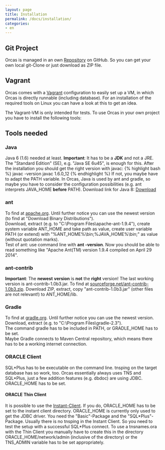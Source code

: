 ```yaml
---
layout: page
title: Installation
permalink: /docs/installation/
categories: 
- en
---
```


## Git Project

Orcas is managed in an own [Repository](https://github.com/opitzconsulting/orcas) on GitHub. So you can get your own local git-Clone or just download as ZIP file.

## Vagrant

Orcas comes with a [Vagrant](https://de.wikipedia.org/wiki/Vagrant_%28Software%29) configuration to easily set up a VM, in which Orcas is directly runnable (including database). For an installation of the required tools on Linux you can have a look at this to get an idea.

The Vagrant-VM is only intended for tests. To use Orcas in your own project you have to install the following tools:

## Tools needed

### Java

Java 6 (1.6) needed at least. **Important**: It has to be a **JDK** and not a JRE. The "Standard Edition" (SE), e.g. "Java SE 6u45", is enough for this. After the installation you should get the right version with javac:
{% highlight bash %}
javac -version
javac 1.6.0_12
{% endhighlight %}
If not, you maybe have to adapt the PATH variable. In Orcas, Java is used by ant and gradle, so maybe you have to consider the configuration possibilities (e.g. ant interprets JAVA_HOME **before** PATH).
Download link for Java 8: [Download](http://www.oracle.com/technetwork/java/javase/downloads/jdk8-downloads-2133151.html)

### ant

To find at [apache.org](http://ant.apache.org/). Until further notice you can use the newest version (to find at "Download Binary Distributions").
<br/>Download, extract (e.g. to "C:\Program Files\apache-ant-1.9.4"), create system variable ANT_HOME and take path as value, create user variable PATH (or extend) with "%ANT_HOME%\bin;%JAVA_HOME%\bin;" as value (without quotation marks).
<br/>Test of ant: use command line with **ant -version**. Now you should be able to read something like "Apache Ant(TM) version 1.9.4 compiled on April 29 2014".

### ant-contrib

**Important**: The **newest** **version** is **not** the **right** version! The last working version is ant-contrib-1.0b3.jar.
To find at [sourceforge.net/ant-contrib-1.0b3.zip](http://sourceforge.net/projects/ant-contrib/files/ant-contrib/1.0b3/ant-contrib-1.0b3-bin.zip/download).
Download ZIP, extract, copy "ant-contrib-1.0b3.jar" (other files are not relevant!) to ANT_HOME/lib.

### Gradle

To find at [gradle.org](http://www.gradle.org/). Until further notice you can use the newest version.
<br/>Download, extract (e.g. to "C:\Program Files\gradle-2.3").
<br/>The command gradle has to be included in PATH, or GRADLE_HOME has to be set.
<br/>Maybe Gradle connects to Maven Central repository, which means there has to be a working internet connection.

### ORACLE Client

SQL\*Plus has to be executable on the command line. tnsping on the target database has so work, too. Orcas essentially always uses TNS and SQL\*Plus, just a few addition features (e.g. dbdoc) are using JDBC.
ORACLE_HOME has to be set.

#### ORACLE Thin Client

It is possible to use the [Instant-Client](http://www.oracle.com/technetwork/database/features/instant-client/index.html). If you do, ORACLE_HOME has to be set to the instant client directory.
ORACLE_HOME is currently only used to get the JDBC driver.
You need the "Basic"-Package and the "SQL\*Plus"-Package. Usually there is no tnsping in the Instant Client. So you need to test the setup with a successful SQL\*Plus connect.
To use a tnsnames.ora with the Thin Client you manually have to  create this in the directory ORACLE_HOME/network/admin (inclusive of the directory) or the TNS_ADMIN variable has to be set appropriately.

